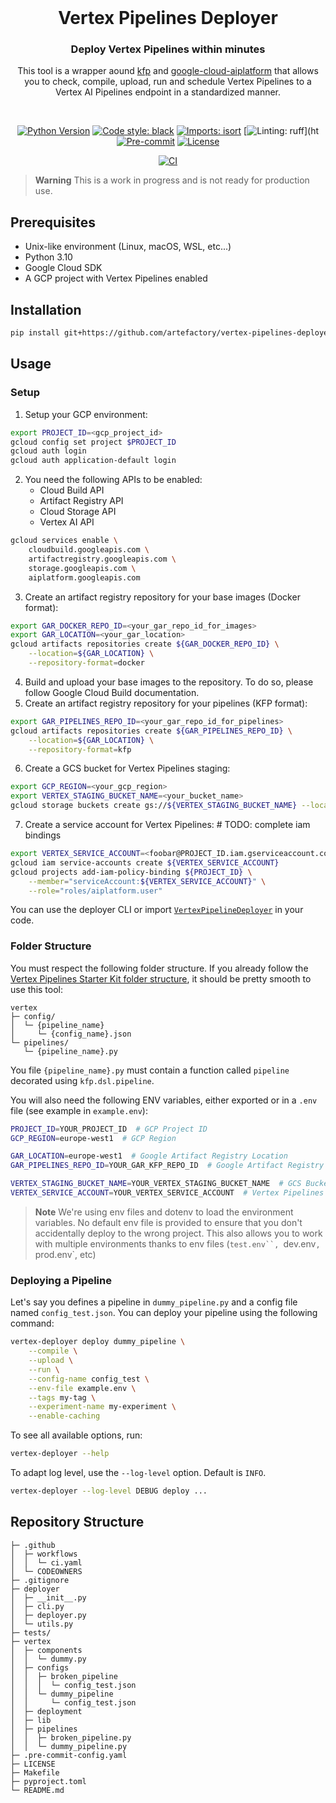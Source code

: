 <br />
<div align="center">
    <h1 align="center">Vertex Pipelines Deployer</h1>
    <h3 align="center">Deploy Vertex Pipelines within minutes</h3>
        <p align="center">
        This tool is a wrapper aound <a href="https://www.kubeflow.org/docs/components/pipelines/v2/hello-world/">kfp</a> and <a href="https://cloud.google.com/python/docs/reference/aiplatform/latest">google-cloud-aiplatform</a> that allows you to check, compile, upload, run and schedule Vertex Pipelines to a Vertex AI Pipelines endpoint in a standardized manner.
        </p>
</div>
</br>

<!-- PROJECT SHIELDS -->
<div align="center">

[![Python Version](https://img.shields.io/badge/Python-3.10-informational.svg)](#supported-python-versions)
[![Code style: black](https://img.shields.io/badge/code%20style-black-000000.svg)](https://github.com/psf/black)
[![Imports: isort](https://img.shields.io/badge/%20imports-isort-%231674b1?style=flat&labelColor=ef8336)](https://pycqa.github.io/isort/)
[![Linting: ruff](https://img.shields.io/endpoint?url=https://raw.githubusercontent.com/charliermarsh/ruff/main/assets/badge/v2.json)](ht
[![Pre-commit](https://img.shields.io/badge/pre--commit-enabled-informational?logo=pre-commit&logoColor=white)](https://github.com/ornikar/vertex-eduscore/blob/develop/.pre-commit-config.yaml)
[![License](https://img.shields.io/github/license/artefactory/vertex-pipelines-deployer)](https://github.com/artefactory/vertex-pipelines-deployer/blob/develop/LICENSE)

[![CI](https://github.com/artefactory/vertex-pipelines-deployer/actions/workflows/ci.yaml/badge.svg?branch%3Adevelop&event%3Apush)](https://github.com/artefactory/vertex-pipelines-deployer/actions/workflows/ci.yaml/badge.svg?query=branch%3Adevelop)

</div>


> **Warning**
> This is a work in progress and is not ready for production use.


## Prerequisites

- Unix-like environment (Linux, macOS, WSL, etc...)
- Python 3.10
- Google Cloud SDK
- A GCP project with Vertex Pipelines enabled

## Installation

```bash
pip install git+https://github.com/artefactory/vertex-pipelines-deployer.git@develop
```

## Usage

### Setup

1. Setup your GCP environment:

```bash
export PROJECT_ID=<gcp_project_id>
gcloud config set project $PROJECT_ID
gcloud auth login
gcloud auth application-default login
```
2. You need the following APIs to be enabled:
    - Cloud Build API
    - Artifact Registry API
    - Cloud Storage API
    - Vertex AI API

```bash
gcloud services enable \
    cloudbuild.googleapis.com \
    artifactregistry.googleapis.com \
    storage.googleapis.com \
    aiplatform.googleapis.com
```
3. Create an artifact registry repository for your base images (Docker format):
```bash
export GAR_DOCKER_REPO_ID=<your_gar_repo_id_for_images>
export GAR_LOCATION=<your_gar_location>
gcloud artifacts repositories create ${GAR_DOCKER_REPO_ID} \
    --location=${GAR_LOCATION} \
    --repository-format=docker
```
4. Build and upload your base images to the repository. To do so, please follow Google Cloud Build documentation.
5. Create an artifact registry repository for your pipelines (KFP format):
```bash
export GAR_PIPELINES_REPO_ID=<your_gar_repo_id_for_pipelines>
gcloud artifacts repositories create ${GAR_PIPELINES_REPO_ID} \
    --location=${GAR_LOCATION} \
    --repository-format=kfp
```
6. Create a GCS bucket for Vertex Pipelines staging:
```bash
export GCP_REGION=<your_gcp_region>
export VERTEX_STAGING_BUCKET_NAME=<your_bucket_name>
gcloud storage buckets create gs://${VERTEX_STAGING_BUCKET_NAME} --location=${GCP_REGION}
```
7. Create a service account for Vertex Pipelines: # TODO: complete iam bindings
```bash
export VERTEX_SERVICE_ACCOUNT=<foobar@PROJECT_ID.iam.gserviceaccount.com>
gcloud iam service-accounts create ${VERTEX_SERVICE_ACCOUNT}
gcloud projects add-iam-policy-binding ${PROJECT_ID} \
    --member="serviceAccount:${VERTEX_SERVICE_ACCOUNT}" \
    --role="roles/aiplatform.user"
```

You can use the deployer CLI or import [`VertexPipelineDeployer`](deployer/deployer.py) in your code.

### Folder Structure

You must respect the following folder structure. If you already follow the
[Vertex Pipelines Starter Kit folder structure](https://github.com/artefactory/vertex-pipeline-starter-kit), it should be pretty smooth to use this tool:

```
vertex
├─ config/
│  └─ {pipeline_name}
│     └─ {config_name}.json
└─ pipelines/
   └─ {pipeline_name}.py
```

You file `{pipeline_name}.py` must contain a function called `pipeline` decorated using `kfp.dsl.pipeline`.

You will also need the following ENV variables, either exported or in a `.env` file (see example in `example.env`):

```bash
PROJECT_ID=YOUR_PROJECT_ID  # GCP Project ID
GCP_REGION=europe-west1  # GCP Region

GAR_LOCATION=europe-west1  # Google Artifact Registry Location
GAR_PIPELINES_REPO_ID=YOUR_GAR_KFP_REPO_ID  # Google Artifact Registry Repo ID (KFP format)

VERTEX_STAGING_BUCKET_NAME=YOUR_VERTEX_STAGING_BUCKET_NAME  # GCS Bucket for Vertex Pipelines staging
VERTEX_SERVICE_ACCOUNT=YOUR_VERTEX_SERVICE_ACCOUNT  # Vertex Pipelines Service Account
```

> **Note**
> We're using env files and dotenv to load the environment variables. No default env file is provided to ensure that you don't accidentally deploy to the wrong project.
> This also allows you to work with multiple environments thanks to env files (`test.env``, `dev.env`, `prod.env`, etc)

### Deploying a Pipeline

Let's say you defines a pipeline in `dummy_pipeline.py` and a config file named `config_test.json`. You can deploy your pipeline using the following command:
```bash
vertex-deployer deploy dummy_pipeline \
    --compile \
    --upload \
    --run \
    --config-name config_test \
    --env-file example.env \
    --tags my-tag \
    --experiment-name my-experiment \
    --enable-caching
```

To see all available options, run:
```bash
vertex-deployer --help
```

To adapt log level, use the `--log-level` option. Default is `INFO`.
```bash
vertex-deployer --log-level DEBUG deploy ...
```

## Repository Structure

```
├─ .github
│  ├─ workflows
│  │  └─ ci.yaml
│  └─ CODEOWNERS
├─ .gitignore
├─ deployer
│  ├─ __init__.py
│  ├─ cli.py
│  ├─ deployer.py
│  └─ utils.py
├─ tests/
├─ vertex
│  ├─ components
│  │  └─ dummy.py
│  ├─ configs
│  │  ├─ broken_pipeline
│  │  │  └─ config_test.json
│  │  └─ dummy_pipeline
│  │     └─ config_test.json
│  ├─ deployment
│  ├─ lib
│  ├─ pipelines
│  │  ├─ broken_pipeline.py
│  │  └─ dummy_pipeline.py
├─ .pre-commit-config.yaml
├─ LICENSE
├─ Makefile
├─ pyproject.toml
└─ README.md
```
